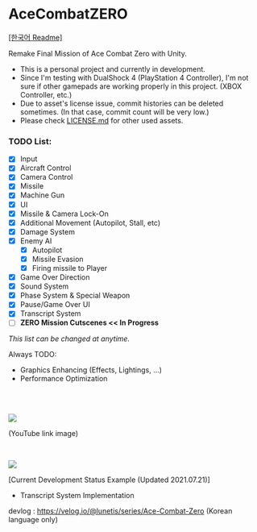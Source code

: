 # AceCombatZERO

[[한국어 Readme]](https://github.com/lunetis/AceCombatZERO/blob/main/README.kr.md)

Remake Final Mission of Ace Combat Zero with Unity.

* This is a personal project and currently in development.
* Since I'm testing with DualShock 4 (PlayStation 4 Controller), I'm not sure if other gamepads are working properly in this project. (XBOX Controller, etc.)
* Due to asset's license issue, commit histories can be deleted sometimes. (In that case, commit count will be very low.)
* Please check [LICENSE.md](https://github.com/lunetis/AceCombatZERO/blob/main/LICENSE.md) for other used assets.

### TODO List:
- [x] Input
- [x] Aircraft Control
- [x] Camera Control
- [x] Missile
- [x] Machine Gun
- [x] UI
- [x] Missile & Camera Lock-On
- [x] Additional Movement (Autopilot, Stall, etc)
- [x] Damage System
- [x] Enemy AI
  - [x] Autopilot
  - [x] Missile Evasion
  - [x] Firing missile to Player
- [x] Game Over Direction
- [x] Sound System
- [x] Phase System & Special Weapon
- [x] Pause/Game Over UI
- [x] Transcript System
- [ ] **ZERO Mission Cutscenes << In Progress**

*This list can be changed at anytime.*

Always TODO:
- Graphics Enhancing (Effects, Lightings, ...)
- Performance Optimization

<br>
<br>

[![](https://img.youtube.com/vi/bL6uAw2PFIs/0.jpg)](https://www.youtube.com/watch?v=bL6uAw2PFIs)

(YouTube link image)

<br>

![](https://github.com/lunetis/AceCombatZERO/blob/main/0721.gif)

[Current Development Status Example (Updated 2021.07.21)]
- Transcript System Implementation

devlog : https://velog.io/@lunetis/series/Ace-Combat-Zero (Korean language only)
